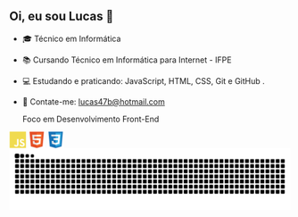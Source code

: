 ## Oi, eu sou Lucas 👋
- 🎓 Técnico em Informática
- 📚 Cursando Técnico em Informática para Internet - IFPE
- 💻 Estudando e praticando: JavaScript, HTML, CSS, Git e GitHub .
- 📧 Contate-me: lucas47b@hotmail.com
  
   Foco em Desenvolvimento Front-End

<div>
   <img align="center" alt="lucas-Js" height="30" width="30" src="https://raw.githubusercontent.com/devicons/devicon/master/icons/javascript/javascript-plain.svg">
   <img align="center" alt="lucas-HTML" height="30" width="30" src="https://raw.githubusercontent.com/devicons/devicon/master/icons/html5/html5-original.svg">
  <img align="center" alt="lucas-CSS" height="30" width="30" src="https://raw.githubusercontent.com/devicons/devicon/master/icons/css3/css3-original.svg">
</div>

<picture align="center">
  <source media="(prefers-color-scheme: dark)" srcset="https://raw.githubusercontent.com/lucasspimentell/lucasspimentell/output/github-contribution-grid-snake-dark.svg">
  <source media="(prefers-color-scheme: light)" srcset="https://raw.githubusercontent.com/lucasspimentell/lucasspimentell/output/github-contribution-grid-snake-dark.svg">
  <img align="center" alt="github contribution grid snake animation" src="https://raw.githubusercontent.com/lucasspimentell/lucasspimentell/output/github-contribution-grid-snake.svg">
</picture>

